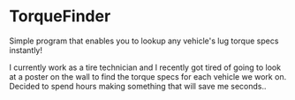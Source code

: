 # TorqueFinder
Simple program that enables you to lookup any vehicle's lug torque specs instantly!

I currently work as a tire technician and I recently got tired of going to look at a poster on the wall to find the torque specs for each vehicle we work on. Decided to spend hours making something that will save me seconds..
